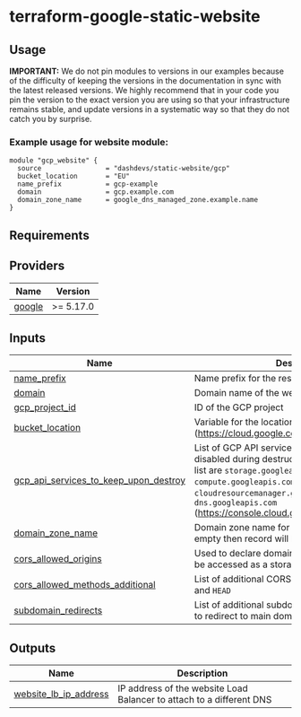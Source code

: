 # terraform-google-static-website
## Usage

**IMPORTANT:** We do not pin modules to versions in our examples because of the
difficulty of keeping the versions in the documentation in sync with the latest released versions.
We highly recommend that in your code you pin the version to the exact version you are
using so that your infrastructure remains stable, and update versions in a
systematic way so that they do not catch you by surprise.

### Example usage for website module:
```
module "gcp_website" {
  source                = "dashdevs/static-website/gcp"
  bucket_location       = "EU"
  name_prefix           = gcp-example
  domain                = gcp.example.com
  domain_zone_name      = google_dns_managed_zone.example.name
}
```

## Requirements
## Providers

| Name | Version |
|------|---------|
| <a name="provider_google"></a> [google](#provider\_google) | >= 5.17.0 |


## Inputs

| Name | Description | Type | Default | Required |
|------|-------------|------|---------|:--------:|
| <a name="input_name_prefix"></a> [name\_prefix](#input\_name\_prefix) | Name prefix for the resources | `string` | n/a | yes |
| <a name="input_domain"></a> [domain](#input\_website\_domain) | Domain name of the website | `string` | n/a | yes |
| <a name="input_gcp_project_id"></a> [gcp\_project\_id](#input\_gcp\_project\_id) | ID of the GCP project | `string` | n/a | yes |
| <a name="input_bucket_location"></a> [bucket_location](#input\_bucket\_location) | Variable for the location of the bucket (https://cloud.google.com/storage/docs/locations)| `list(string)` | null | no |
| <a name="input_gcp_api_services_to_keep_upon_destroy"></a> [gcp\_api\_services\_to_keep_upon_destroy](#input\_gcp\_api\_services\_to_keep_upon_destroy) | List of GCP API services that should not be disabled during destruction . Available values in list are `storage.googleapis.com`, `compute.googleapis.com`, `cloudresourcemanager.googleapis.com`, `dns.googleapis.com` (https://console.cloud.google.com/apis/library)| `list(string)` | [] | no |
| <a name="input_domain_zone_name"></a> [domain\_zone\_name](#input\_domain\_zone\_name) | Domain zone name for CNAME record, if not empty then record will be created | `string` | null | no |
| <a name="input_cors_allowed_origins"></a> [cors_allowed_origins](#input\_cors\_allowed_origins) | Used to declare domains from which the site will be accessed as a storage of static resources | `list(string)` | null | no |
| <a name="input_cors_allowed_methods_additional"></a> [cors_allowed_methods_additional](#input\_cors\_allowed_methods_additional) |List of additional CORS methods in addition to `GET` and `HEAD` | `list(string)` | null | no |
| <a name="input_subdomain_redirects"></a> [subdomain_redirects](#input\_subdomain\_redirects) | List of additional subdomain prefixes from where to redirect to main domain, such as `www` | `list(string)` | ["www"] | no |
## Outputs

| Name | Description |
|------|-------------|
| <a name="output_website_lb_ip_address"></a> [website\_lb\_ip\_address](#output\_website\_lb\_ip\_address) | IP address of the website Load Balancer to attach to a different DNS |
